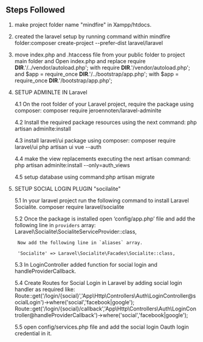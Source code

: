 
## Steps Followed

1. make project folder name "mindfire" in Xampp/htdocs.

2. created the laravel setup by running command within mindfire folder:composer create-project --prefer-dist laravel/laravel

3. move index.php and .htaccess file from your public folder to project main folder and
Open index.php and replace require __DIR__.'/../vendor/autoload.php'; with require __DIR__.'/vendor/autoload.php'; and $app = require_once __DIR__.'/../bootstrap/app.php'; with $app = require_once __DIR__.'/bootstrap/app.php';

4. SETUP ADMINLTE IN Laravel

    4.1 On the root folder of your Laravel project, require the package using composer:
		composer require jeroennoten/laravel-adminlte
	
    4.2 Install the required package resources using the next command:
		php artisan adminlte:install
	   
    4.3 install laravel/ui package using composer:
		composer require laravel/ui
		php artisan ui vue --auth
		
    4.4 make the view replacements executing the next artisan command:
		php artisan adminlte:install --only=auth_views
		
    4.5 setup database using command:php artisan migrate
   
5. SETUP SOCIAL LOGIN PLUGIN "socilalite"

	5.1 In your laravel project run the following command to install Laravel Socialite.
		composer require laravel/socialite
	
	5.2 Once the package is installed open ‘config/app.php’ file and add the following line in 	`providers` array:
		Laravel\Socialite\SocialiteServiceProvider::class,
		
		Now add the following line in `aliases` array.

		'Socialite' => Laravel\Socialite\Facades\Socialite::class,
		
	5.3 In LoginController added function for social login and handleProviderCallback.
	
	5.4 Create Routes for Social Login in Laravel by adding social login handler as required like:
		Route::get('/login/{social}','App\Http\Controllers\Auth\LoginController@socialLogin')->where('social','facebook|google');
		Route::get('/login/{social}/callback','App\Http\Controllers\Auth\LoginController@handleProviderCallback')->where('social','facebook|google');
	
	5.5 open config/services.php file and add the social login Oauth login credential in it.
